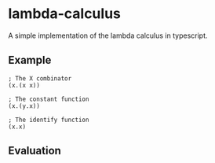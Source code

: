 # lambda-calculus

A simple implementation of the lambda calculus in typescript.

## Example

```
; The X combinator
(x.(x x))

; The constant function
(x.(y.x))

; The identify function
(x.x)
```

## Evaluation
